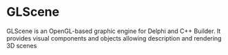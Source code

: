 # GLScene
GLScene is an OpenGL-based graphic engine for Delphi and C++ Builder. It provides visual components and objects allowing description and rendering 3D scenes
